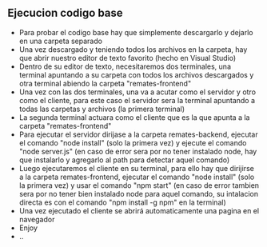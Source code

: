 ## Ejecucion codigo base
- Para probar el codigo base hay que simplemente descargarlo y dejarlo en una carpeta separado
- Una vez descargado y teniendo todos los archivos en la carpeta, hay que abrir nuestro editor de texto favorito (hecho en Visual Studio)
- Dentro de su editor de texto, necesitaremos dos terminales, una terminal apuntando a su carpeta con todos los archivos descargados y otra terminal abiendo la carpeta "remates-frontend"
- Una vez con las dos terminales, una va a acutar como el servidor y otro como el cliente, para este caso el servidor sera la terminal apuntando a todas las carpetas y archivos (la primera terminal)
- La segunda terminal actuara como el cliente que es la que apunta a la carpeta "remates-frontend"
- Para ejecutar el servidor dirijase a la carpeta remates-backend, ejecutar el comando "node install" (solo la primera vez) y ejecute el comando "node server.js" (en caso de error sera por no tener instalado node, hay que instalarlo y agregarlo al path para detectar aquel comando)
- Luego ejecutaremos el cliente en su terminal, para ello hay que dirijirse a la carpeta remates-frontend, ejecutar el comando "node install" (solo la primera vez) y usar el comando "npm start" (en caso de error tambien sera por no tener bien instalado node para aquel comando, su intalacion directa es con el comando "npm install -g npm" en la terminal)
- Una vez ejecutado el cliente se abrirá automaticamente una pagina en el navegador
- Enjoy
- ..
